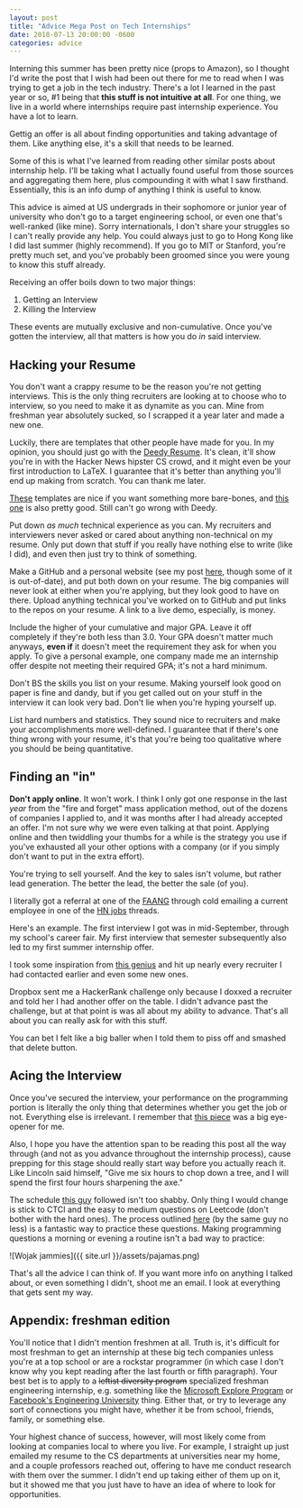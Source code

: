 ```yaml
---
layout: post
title: "Advice Mega Post on Tech Internships"
date: 2018-07-13 20:00:00 -0600
categories: advice
---
```


Interning this summer has been pretty nice (props to Amazon), so I thought I'd write the post that I wish had been out there for me to read when I was trying to get a job in the tech industry. There's a lot I learned in the past year or so, #1 being that **this stuff is not intuitive at all**. For one thing, we live in a world where internships require past internship experience. You have a lot to learn.

Gettig an offer is all about finding opportunities and taking advantage of them. Like anything else, it's a skill that needs to be learned.

Some of this is what I've learned from reading other similar posts about internship help. I'll be taking what I actually found useful from those sources and aggregating them here, plus compounding it with what I saw firsthand. Essentially, this is an info dump of anything I think is useful to know.

This advice is aimed at US undergrads in their sophomore or junior year of university who don't go to a target engineering school, or even one that's well-ranked (like mine).  Sorry internationals, I don't share your struggles so I can't really provide any help. You could always just to go to Hong Kong like I did last summer (highly recommend). If you go to MIT or Stanford, you're pretty much set, and you've probably been groomed since you were young to know this stuff already.

Receiving an offer boils down to two major things:
1. Getting an Interview
2. Killing the Interview

These events are mutually exclusive and non-cumulative. Once you've gotten the interview, all that matters is how you do *in* said interview.

## Hacking your Resume

You don't want a crappy resume to be the reason you're not getting interviews. This is the only thing recruiters are looking at to choose who to interview, so you need to make it as dynamite as you can. Mine from freshman year absolutely sucked, so I scrapped it a year later and made a new one.

Luckily, there are templates that other people have made for you. In my opinion, you should just go with the [Deedy Resume](https://github.com/deedy/Deedy-Resume). It's clean, it'll show you're in with the Hacker News hipster CS crowd, and it might even be your first introduction to LaTeX. I guarantee that it's better than anything you'll end up making from scratch. You can thank me later.

[These](https://www.rpi.edu/dept/arc/training/latex/resumes/) templates 
are nice if you want something more bare-bones, and [this one](https://www.latextemplates.com/template/friggeri-resume-cv) is also pretty good. Still can't go wrong with Deedy.

Put down *as much* technical experience as you can. My recruiters and interviewers never asked or cared about anything non-technical on my resume. Only put down that stuff if you really have nothing else to write (like I did), and even then just try to think of something.

Make a GitHub and a personal website (see my post [here](https://trentandraka.me/guide/2017/09/09/personal-site-guide.html), though some of it is out-of-date), and put both down on your resume. The big companies will never look at either when you're applying, but they look good to have on there. Upload anything technical you've worked on to GitHub and put links to the repos on your resume. A link to a live demo, especially, is money.

Include the higher of your cumulative and major GPA. Leave it off completely if they're both less than 3.0. Your GPA doesn't matter much anyways, **even if** it doesn't meet the requirement they ask for when you apply. To give a personal example, one company made me an internship offer despite not meeting their required GPA; it's not a hard minimum.

Don't BS the skills you list on your resume. Making yourself look good on paper is fine and dandy, but if you get called out on your stuff in the interview it can look very bad. Don't lie when you're hyping yourself up.

List hard numbers and statistics. They sound nice to recruiters and make your accomplishments more well-defined. I guarantee that if there's one thing wrong with your resume, it's that you're being too qualitative where you should be being quantitative.

## Finding an "in"

**Don't apply online**. It won't work. I think I only got one response in the last *year* from the "fire and forget" mass application method, out of the dozens of companies I applied to, and it was months after I had already accepted an offer. I'm not sure why we were even talking at that point. Applying online and then twiddling your thumbs for a while is the strategy you use if you've exhausted all your other options with a company (or if you simply don't want to put in the extra effort).

You're trying to sell yourself. And the key to sales isn't volume, but rather lead generation. The better the lead, the better the sale (of you).

I literally got a referral at one of the [FAANG](https://www.investopedia.com/terms/f/faang-stocks.asp) through cold emailing a current employee in one of the [HN jobs](http://hnhiring.me/) threads. 

Here's an example. The first interview I got was in mid-September, through my school's career fair. My first interview that semester subsequently also led to my first summer internship offer.

I took some inspiration from [this genius](https://medium.freecodecamp.org/how-doing-something-i-love-landed-me-a-top-tier-tech-internship-fe78d8b74e48) and hit up nearly every recruiter I had contacted earlier and even some new ones.

Dropbox sent me a HackerRank challenge only because I doxxed a recruiter and told her I had another offer on the table. I didn't advance past the challenge, but at that point is was all about my ability to advance. That's all about you can really ask for with this stuff.

You can bet I felt like a big baller when I told them to piss off and smashed that delete button.

## Acing the Interview

Once you've secured the interview, your performance on the programming portion is literally the only thing that determines whether you get the job or not. Everything else is irrelevant. I remember that [this piece](https://www.alexkras.com/whiteboard-interviews-suck-get-good-at-them-anyway/) was a big eye-opener for me.

Also, I hope you have the attention span to be reading this post all the way through (and not as you advance throughout the internship process), cause prepping for this stage should really start way before you actually reach it. Like Lincoln said himself, "Give me six hours to chop down a tree, and I will spend the first four hours sharpening the axe."

The schedule [this guy](https://reginaldlong.com/how-i-went-from-failing-every-interview-to-a-job-at-amazon/) followed isn't too shabby. Only thing I would change is stick to CTCI and the easy to medium questions on Leetcode (don't bother with the hard ones). The process outlined [here](https://reginaldlong.com/how-do-i-practice-an-interview-problem/) (by the same guy no less) is a fantastic way to practice these questions. Making programming questions a morning or evening a routine isn't a bad way to practice:

![Wojak jammies]({{ site.url }}/assets/pajamas.png)

That's all the advice I can think of. If you want more info on anything I talked about, or even something I didn't, shoot me an email. I look at everything that gets sent my way.

## Appendix: freshman edition

You'll notice that I didn't mention freshmen at all. Truth is, it's difficult for most freshman to get an internship at these big tech companies unless you're at a top school or are a rockstar programmer (in which case I don't know why you kept reading after the last fourth or fifth paragraph). Your best bet is to apply to a ~~leftist diversity program~~ specialized freshman engineering internship, e.g. something like the [Microsoft Explore Program](https://careers.microsoft.com/students/explore) or [Facebook's Engineering University](https://www.facebook.com/careers/university/fbueng) thing. Either that, or try to leverage any sort of connections you might have, whether it be from school, friends, family, or something else.

Your highest chance of success, however, will most likely come from looking at companies local to where you live. For example, I straight up just emailed my resume to the CS departments at universities near my home, and a couple professors reached out, offering to have me conduct research with them over the summer. I didn't end up taking either of them up on it, but it showed me that you just have to have an idea of where to look for opportunities.